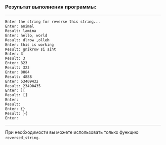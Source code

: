 ### Результат выполнения программы:
***
```bash
Enter the string for reverse this string...
Enter: animal
Result: lamina
Enter: hello, world
Result: dlrow ,olleh
Enter: this is working
Result: gnikrow si siht
Enter: 3
Result: 3
Enter: 323
Result: 323
Enter: 8884
Result: 4888
Enter: 53409432
Result: 23490435
Enter: ][
Result: []
Enter:
Result: 
Enter: {}
Result: }{
Enter:
```
***
При необходимости вы можете использовать только функцию `reversed_string`.
